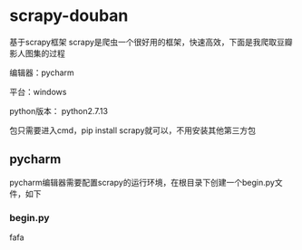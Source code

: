 # scrapy-douban
基于scrapy框架
scrapy是爬虫一个很好用的框架，快速高效，下面是我爬取豆瓣影人图集的过程

编辑器：pycharm

平台：windows

python版本： python2.7.13

包只需要进入cmd，pip install scrapy就可以，不用安装其他第三方包

## pycharm
pycharm编辑器需要配置scrapy的运行环境，在根目录下创建一个begin.py文件，如下

### begin.py
fafa 

